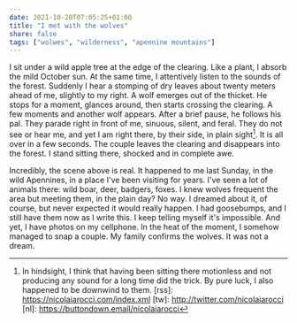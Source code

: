 ```yaml
---
date: 2021-10-20T07:05:25+01:00
title: "I met with the wolves"
share: false
tags: ["wolwes", "wilderness", "apennine mountains"]
---
```

I sit under a wild apple tree at the edge of the clearing. Like a plant,
I absorb the mild October sun. At the same time, I attentively listen to the
sounds of the forest. Suddenly I hear a stomping of dry leaves about twenty
meters ahead of me, slightly to my right. A wolf emerges out of the thicket. He
stops for a moment, glances around, then starts crossing the clearing. A few
moments and another wolf appears. After a brief pause, he follows his pal. They
parade right in front of me, sinuous, silent, and feral. They do not see or
hear me, and yet I am right there, by their side, in plain sight[^1]. It is all
over in a few seconds. The couple leaves the clearing and disappears into the
forest. I stand sitting there, shocked and in complete awe.

Incredibly, the scene above is real. It happened to me last Sunday, in the wild
Apennines, in a place I've been visiting for years. I've seen a lot of animals
there: wild boar, deer, badgers, foxes. I knew wolves frequent the area but
meeting them, in the plain day? No way. I dreamed about it, of course, but
never expected it would really happen.  I had goosebumps, and I still have them
now as I write this. I keep telling myself it's impossible. And yet, I have
photos on my cellphone. In the heat of the moment, I somehow managed to snap
a couple. My family confirms the wolves. It was not a dream. 



 [^1]: In hindsight, I think that having been sitting there motionless and not producing any sound for a long time did the trick. By pure luck, I also happened to be downwind to them.
 [rss]: https://nicolaiarocci.com/index.xml
 [tw]: http://twitter.com/nicolaiarocci
 [nl]: https://buttondown.email/nicolaiarocci
